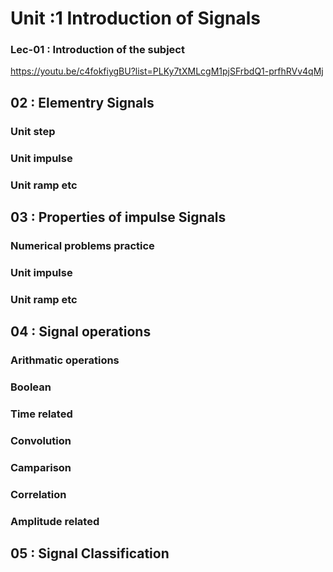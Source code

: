 # Unit :1 Introduction of Signals

### Lec-01 : Introduction of the subject
https://youtu.be/c4fokfiygBU?list=PLKy7tXMLcgM1pjSFrbdQ1-prfhRVv4qMj


## 02 : Elementry Signals
### Unit step
### Unit impulse
### Unit ramp etc

## 03 : Properties of impulse Signals
### Numerical problems practice
### Unit impulse
### Unit ramp etc

## 04 : Signal operations
### Arithmatic operations 
### Boolean
### Time related
### Convolution
### Camparison
### Correlation
### Amplitude related


## 05 : Signal Classification

 